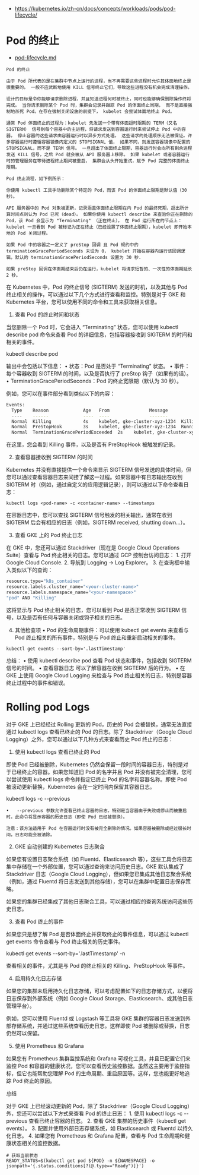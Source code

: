 
- https://kubernetes.io/zh-cn/docs/concepts/workloads/pods/pod-lifecycle/
# Pod 的终止
- [pod-lifecycle.md](./pod-lifecycle.md)
```
Pod 的终止

由于 Pod 所代表的是在集群中节点上运行的进程，当不再需要这些进程时允许其体面地终止是很重要的。 一般不应武断地使用 KILL 信号终止它们，导致这些进程没有机会完成清理操作。

设计的目标是令你能够请求删除进程，并且知道进程何时被终止，同时也能够确保删除操作终将完成。 当你请求删除某个 Pod 时，集群会记录并跟踪 Pod 的体面终止周期， 而不是直接强制地杀死 Pod。在存在强制关闭设施的前提下， kubelet 会尝试体面地终止 Pod。

通常 Pod 体面终止的过程为：kubelet 先发送一个带有体面超时限期的 TERM（又名 SIGTERM） 信号到每个容器中的主进程，将请求发送到容器运行时来尝试停止 Pod 中的容器。 停止容器的这些请求由容器运行时以异步方式处理。 这些请求的处理顺序无法被保证。许多容器运行时遵循容器镜像内定义的 STOPSIGNAL 值， 如果不同，则发送容器镜像中配置的 STOPSIGNAL，而不是 TERM 信号。 一旦超出了体面终止限期，容器运行时会向所有剩余进程发送 KILL 信号，之后 Pod 就会被从 API 服务器上移除。 如果 kubelet 或者容器运行时的管理服务在等待进程终止期间被重启， 集群会从头开始重试，赋予 Pod 完整的体面终止限期。

Pod 终止流程，如下例所示：

你使用 kubectl 工具手动删除某个特定的 Pod，而该 Pod 的体面终止限期是默认值（30 秒）。

API 服务器中的 Pod 对象被更新，记录涵盖体面终止限期在内 Pod 的最终死期，超出所计算时间点则认为 Pod 已死（dead）。 如果你使用 kubectl describe 来查验你正在删除的 Pod，该 Pod 会显示为 "Terminating" （正在终止）。 在 Pod 运行所在的节点上：kubelet 一旦看到 Pod 被标记为正在终止（已经设置了体面终止限期），kubelet 即开始本地的 Pod 关闭过程。

如果 Pod 中的容器之一定义了 preStop 回调 且 Pod 规约中的 terminationGracePeriodSeconds 未设为 0， kubelet 开始在容器内运行该回调逻辑。默认的 terminationGracePeriodSeconds 设置为 30 秒.

如果 preStop 回调在体面期结束后仍在运行，kubelet 将请求短暂的、一次性的体面期延长 2 秒。
```
在 Kubernetes 中，Pod 的终止信号 (SIGTERM) 发送的时机，以及其他与 Pod 终止相关的操作，可以通过以下几个方式进行查看和监控。特别是对于 GKE 和 Kubernetes 平台，您可以使用不同的命令和工具来获取相关信息。

1. 查看 Pod 的终止时间和状态

当您删除一个 Pod 时，它会进入 “Terminating” 状态，您可以使用 kubectl describe pod 命令来查看 Pod 的详细信息，包括容器接收到 SIGTERM 的时间和相关的事件。

kubectl describe pod <pod-name>

输出中会包括以下信息：
	•	状态：Pod 是否处于 “Terminating” 状态。
	•	事件：每个容器收到 SIGTERM 的时间，以及是否执行了 preStop 钩子（如果有的话）。
	•	TerminationGracePeriodSeconds：Pod 的终止宽限期（默认为 30 秒）。

例如，您可以在事件部分看到类似以下的内容：
```bash
Events:
  Type    Reason             Age   From               Message
  ----    ------             ----  ----               -------
  Normal  Killing            4s    kubelet, gke-cluster-xyz-1234  Killing container with id docker://<container-id>: Container failed liveness probe
  Normal  PreStopHook        3s    kubelet, gke-cluster-xyz-1234  Running preStop hook for container <container-name>
  Normal  TerminationGracePeriodExceeded  2s    kubelet, gke-cluster-xyz-1234  Termination grace period exceeded, sending SIGKILL
```
在这里，您会看到 Killing 事件，以及是否有 PreStopHook 被触发的记录。

2. 查看容器接收到 SIGTERM 的时间

Kubernetes 并没有直接提供一个命令来显示 SIGTERM 信号发送的具体时间，但您可以通过查看容器日志来间接了解这一过程。如果容器中有日志输出在收到 SIGTERM 时（例如，通过自定义的应用逻辑记录），则可以通过以下命令查看日志：

`kubectl logs <pod-name> -c <container-name> --timestamps`

在容器日志中，您可以查找 SIGTERM 信号触发的相关输出，通常在收到 SIGTERM 后会有相应的日志（例如，SIGTERM received, shutting down...）。

3. 查看 GKE 上的 Pod 终止日志

在 GKE 中，您还可以通过 Stackdriver（现在是 Google Cloud Operations Suite）查看与 Pod 终止相关的日志。您可以通过 GCP 控制台访问日志：
	1.	打开 Google Cloud Console.
	2.	导航到 Logging -> Log Explorer。
	3.	在查询框中输入类似以下的查询：
```bash
resource.type="k8s_container"
resource.labels.cluster_name="<your-cluster-name>"
resource.labels.namespace_name="<your-namespace>"
"pod" AND "Killing"
```
这将显示与 Pod 终止相关的日志，您可以看到 Pod 是否正常收到 SIGTERM 信号，以及是否有任何与容器关闭或钩子相关的日志。

4. 其他检查项
	•	Pod 的生命周期事件：可以使用 kubectl get events 来查看与 Pod 终止相关的所有事件，特别是与 Pod 终止和重新启动相关的事件。

`kubectl get events --sort-by='.lastTimestamp'`



总结：
	•	使用 kubectl describe pod 查看 Pod 状态和事件，包括收到 SIGTERM 信号的时间。
	•	查看容器日志 可以了解容器在收到 SIGTERM 后的行为。
	•	在 GKE 上使用 Google Cloud Logging 来检查与 Pod 终止相关的日志，特别是容器终止过程中的事件和错误。

# Rolling pod Logs  

对于 GKE 上已经经过 Rolling 更新的 Pod，历史的 Pod 会被替换，通常无法直接通过 kubectl logs 查看已终止的 Pod 的日志。除了 Stackdriver（Google Cloud Logging）之外，您可以通过以下几种方式来查看历史 Pod 终止的日志：

1. 使用 kubectl logs 查看已终止的 Pod

即使 Pod 已经被删除，Kubernetes 仍然会保留一段时间的容器日志，特别是对于已经终止的容器。如果您知道旧 Pod 的名字并且 Pod 并没有被完全清理，您可以尝试使用 kubectl logs 命令并指定已终止 Pod 的名字和容器名称。即使 Pod 被滚动更新替换，Kubernetes 会在一定时间内保留其容器日志。

kubectl logs <pod-name> -c <container-name> --previous

	•	--previous 参数允许查看已终止容器的日志，特别是当容器由于失败或停止而被重启时。此命令将显示容器的历史日志（即使 Pod 已经被替换）。

	注意：该方法适用于 Pod 在容器运行时没有被完全删除的情况。如果容器被删除或经过很长时间，日志可能会被清除。

2. GKE 自动创建的 Kubernetes 日志聚合

如果您有设置日志聚合系统（如 Fluentd、Elasticsearch 等），这些工具会将日志集中存储在一个外部位置，您可以通过查询来访问历史日志。GKE 默认集成了 Stackdriver 日志（Google Cloud Logging），但如果您已集成其他日志聚合系统（例如，通过 Fluentd 将日志发送到其他存储），您可以在集群中配置日志保存策略。

如果您的集群已经集成了其他日志聚合工具，可以通过相应的查询系统访问这些历史日志。

3. 查看 Pod 终止的事件

如果您只是想了解 Pod 是否体面终止并获取终止的事件信息，可以通过 kubectl get events 命令查看与 Pod 终止相关的历史事件。

kubectl get events --sort-by='.lastTimestamp' -n <namespace>

查看相关的事件，尤其是与 Pod 的终止相关的 Killing、PreStopHook 等事件。

4. 启用持久化日志存储

如果您的集群未启用持久化日志存储，可以考虑配置如下的日志存储方式，以便将日志保存到外部系统（例如 Google Cloud Storage、Elasticsearch、或其他日志管理平台）。

例如，您可以使用 Fluentd 或 Logstash 等工具将 GKE 集群的容器日志发送到外部存储系统，并通过这些系统查看历史日志。这样即使 Pod 被删除或替换，日志仍然可以保留。

5. 使用 Prometheus 和 Grafana

如果您有 Prometheus 集群监控系统和 Grafana 可视化工具，并且已配置它们来监控 Pod 和容器的健康状况，您可以查看历史监控数据。虽然这主要用于监控指标，但它也能帮助您理解 Pod 的生命周期、重启原因等。这样，您也能更好地追踪 Pod 终止的原因。

总结

对于 GKE 上已经滚动更新的 Pod，除了 Stackdriver（Google Cloud Logging）外，您还可以尝试以下方式来查看 Pod 的终止日志：
	1.	使用 kubectl logs <pod-name> -c <container-name> --previous 查看已终止容器的日志。
	2.	查看 GKE 集群的历史事件（kubectl get events）。
	3.	配置并使用外部日志存储系统，如 Elasticsearch 或 Fluentd 以持久化日志。
	4.	如果您有 Prometheus 和 Grafana 配置，查看与 Pod 生命周期和健康状态相关的监控数据。

    # 获取当前状态
    READY_STATUS=$(kubectl get pod ${POD} -n ${NAMESPACE} -o jsonpath='{.status.conditions[?(@.type=="Ready")]}')